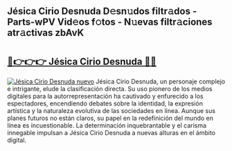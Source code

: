 ## Jésica Cirio Desnuda D𝚎sn𝚞dos filtr𝚊dos - Parts-wPV Vid𝚎os f𝚘tos - N𝚞evas filtr𝚊ciones atr𝚊ctivas zbAvK

# <h2><a href="http://mb605vd.tromn.icu/?c=J%c3%a9sica+Cirio+Desnuda">🔗👉👉👉 Jésica Cirio Desnuda 🔗🔗</a></h2>

[![Jésica Cirio Desnuda nuevo](https://i.imgur.com/pEAQMta.gif)](http://mb605vd.tromn.icu/?c=J%c3%a9sica+Cirio+Desnuda)
Jésica Cirio Desnuda, un personaje complejo e intrigante, elude la clasificación directa. Su uso pionero de los medios digitales para la autorrepresentación ha cautivado y enfurecido a los espectadores, encendiendo debates sobre la identidad, la expresión artística y la naturaleza evolutiva de las sociedades en línea. Aunque sus planes futuros no están claros, su papel en la redefinición del mundo en línea es incuestionable. La determinación inquebrantable y el carisma innegable impulsan a Jésica Cirio Desnuda a nuevas alturas en el ámbito digital.

